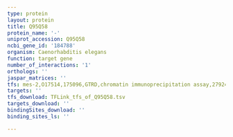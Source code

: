 ```yaml
---
type: protein
layout: protein
title: Q95Q58
protein_name: '-'
uniprot_accession: Q95Q58
ncbi_gene_id: '184788'
organism: Caenorhabditis elegans
function: target gene
number_of_interactions: '1'
orthologs: ''
jaspar_matrices: ''
tfs: mes-2,O17514,175096,GTRD,chromatin immunoprecipitation assay,27924024%5Buid%5D,No
targets: ''
tfs_download: TFLink_tfs_of_Q95Q58.tsv
targets_download: ''
bindingSites_download: ''
binding_sites_ls: ''

---
```

